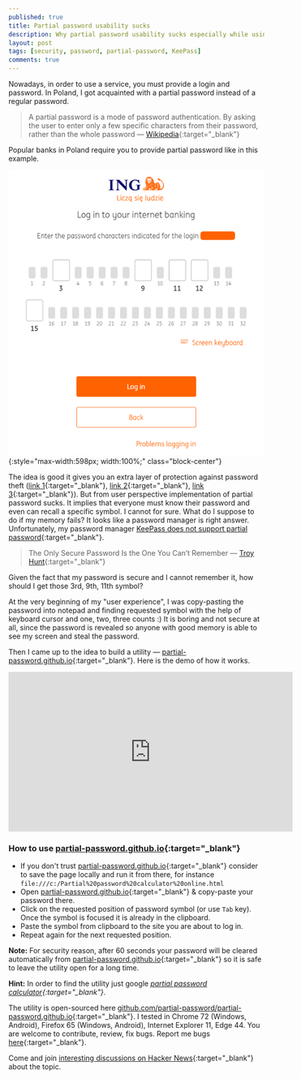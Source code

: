 ```yaml
---
published: true
title: Partial password usability sucks
description: Why partial password usability sucks especially while using a password manager and how to improve user your experience
layout: post
tags: [security, password, partial-password, KeePass]
comments: true
---
```


Nowadays, in order to use a service, you must provide a login and password. In Poland, I got acquainted with a partial password instead of a regular password. 

> A partial password is a mode of password authentication. By asking the user to enter only a few specific characters from their password, rather than the whole password — [Wikipedia](https://en.wikipedia.org/wiki/Partial_password){:target="_blank"}

Popular banks in Poland require you to provide partial password like in this example.

![Partial password example](/img/partial-password-example.png "Partial password example" ){:style="max-width:598px; width:100%;" class="block-center"}

The idea is good it gives you an extra layer of protection against password theft ([link 1](https://security.stackexchange.com/questions/194814/are-partial-passwords-a-security-improvement-over-full-passwords){:target="_blank"}, [link 2](https://security.stackexchange.com/questions/7467/how-secure-is-asking-for-specific-characters-of-passwords-instead-of-the-entire){:target="_blank"}, [link 3](https://security.stackexchange.com/questions/196427/what-are-the-disadvantages-of-using-shamirs-secret-sharing-to-implement-a-parti?rq=1){:target="_blank"}). But from user perspective implementation of partial password sucks. It implies that everyone must know their password and even can recall a specific symbol. I cannot for sure. What do I suppose to do if my memory fails? It looks like a password manager is right answer. Unfortunately, my password manager [KeePass does not support partial password](https://sourceforge.net/p/keepass/feature-requests/2219/){:target="_blank"}.

> The Only Secure Password Is the One You Can’t Remember — [Troy Hunt](https://www.troyhunt.com/only-secure-password-is-one-you-cant/){:target="_blank"}

Given the fact that my password is secure and I cannot remember it, how should I get those 3rd, 9th, 11th symbol?

At the very beginning of my "user experience", I was copy-pasting the password into notepad and finding requested symbol with the help of keyboard cursor and one, two, three counts :) It is boring and not secure at all, since the password is revealed so anyone with good memory is able to see my screen and steal the password.

Then I came up to the idea to build a utility — [partial-password.github.io](https://partial-password.github.io/){:target="_blank"}. Here is the demo of how it works.

<iframe width="560" height="315" style="margin: 0 auto; display: block;" src="https://www.youtube.com/embed/hTZBDptYBdM" frameborder="0" allow="accelerometer; autoplay; encrypted-media; gyroscope; picture-in-picture" allowfullscreen></iframe>

### How to use [partial-password.github.io](https://partial-password.github.io/){:target="_blank"}
* If you don't trust [partial-password.github.io](https://partial-password.github.io/){:target="_blank"} consider to save the page locally and run it from there, for instance `file:///c:/Partial%20password%20calculator%20online.html`
* Open [partial-password.github.io](https://partial-password.github.io/){:target="_blank"} & copy-paste your password there.
* Click on the requested position of password symbol (or use `Tab` key). Once the symbol is focused it is already in the clipboard. 
* Paste the symbol from clipboard to the site you are about to log in.
* Repeat again for the next requested position.

**Note:** For security reason, after 60 seconds your password will be cleared automatically from [partial-password.github.io](https://partial-password.github.io/){:target="_blank"} so it is safe to leave the utility open for a long time.

**Hint:** In order to find the utility just google *[partial password calculator](https://www.google.com/search?q=partial+password+calculator){:target="_blank"}*.

The utility is open-sourced here [github.com/partial-password/partial-password.github.io](https://github.com/partial-password/partial-password.github.io){:target="_blank"}. I tested in Chrome 72 (Windows, Android), Firefox 65 (Windows, Android), Internet Explorer 11, Edge 44. You are welcome to contribute, review, fix bugs. Report me bugs [here](https://github.com/partial-password/partial-password.github.io/issues){:target="_blank"}.

Come and join [interesting discussions on Hacker News](https://news.ycombinator.com/item?id=19321619){:target="_blank"} about the topic.
